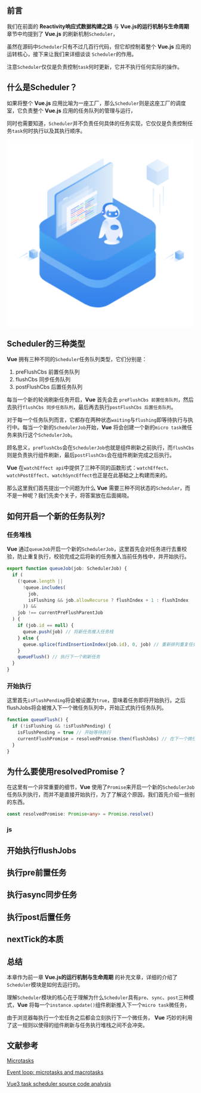 ## 前言
我们在前面的 __Reactivity响应式数据构建之路__ 与 __Vue.js的运行机制与生命周期__ 章节中均提到了 __Vue.js__ 的刷新机制`Scheduler`，  

虽然在源码中`Scheduler`只有不过几百行代码，但它却控制着整个 __Vue.js__ 应用的运转核心，接下来让我们来详细谈谈 `Scheduler`的作用。  

注意`Scheduler`仅仅是负责控制`task`何时更新，它并不执行任何实际的操作。

## 什么是Scheduler？
如果将整个 __Vue.js__ 应用比喻为一座工厂，那么`Scheduler`则是这座工厂的调度室，它负责整个 __Vue.js__ 应用的任务队列的管理与运行，  

同时也需要知道，`Scheduler`并不负责任何具体的任务实现，它仅仅是负责控制任务`task`何时执行以及其执行顺序。

<img align="center" width="500" src="https://github.com/Panda-Hope/panda-hope.github.io/blob/master/static/img/%E6%99%BA%E8%83%BD%E8%B0%83%E5%BA%A6%E5%B9%B3%E5%8F%B0%E7%B3%BB%E7%BB%9F.png" />

## Scheduler的三种类型
__Vue__ 拥有三种不同的`Scheduler`任务队列类型，它们分别是：
1. preFlushCbs 前置任务队列
2. flushCbs 同步任务队列
3. postFlushCbs 后置任务队列

每当一个新的轮询刷新任务开启，__Vue__ 首先会去 `preFlushCbs 前置任务队列`，然后去执行`flushCbs 同步任务队列`，最后再去执行`postFlushCbs 后置任务队列`。  

对于每一个任务队列而言，它都存在两种状态`waiting`与`flushing`即等待执行与执行中。每当一个新的`SchedulerJob`开始，__Vue__ 将会创建一个新的`micro task`微任务来执行这个`SchedulerJob`。  

顾名思义，`preFlushCbs`会在`SchedulerJob`也就是组件刷新之前执行，而`flushCbs`则是负责执行组件刷新，最后`postFlushCbs`会在组件刷新完成之后执行。  

__Vue__ 在`watchEffect api`中提供了三种不同的函数形式：`watchEffect`、`watchPostEffect`、`watchSyncEffect`也正是在此基础之上构建而来的。

那么这里我们首先提出一个问题为什么 __Vue__ 需要三种不同状态的`Scheduler`，而不是一种呢？我们先卖个关子，将答案放在后面揭晓。

## 如何开启一个新的任务队列?

### 任务堆栈
__Vue__ 通过`queueJob`开启一个新的`SchedulerJob`，这里首先会对任务进行去重校验，防止重复执行，校验完成之后将新的任务推入当前任务栈中，并开始执行。

```typescript
export function queueJob(job: SchedulerJob) {
  if (
    (!queue.length ||
      !queue.includes(
        job,
        isFlushing && job.allowRecurse ? flushIndex + 1 : flushIndex
      )) &&
    job !== currentPreFlushParentJob
  ) {
    if (job.id == null) {
      queue.push(job) // 将新任务推入任务栈
    } else {
      queue.splice(findInsertionIndex(job.id), 0, job) // 重新排列重复任务
    }
    queueFlush() // 执行下一个刷新任务
  }
}
```

### 开始执行

这里首先`isFlushPending`将会被设置为`true`，意味着任务即将开始执行。之后flushJobs将会被推入下一个微任务队列中，开始正式执行任务队列。

```typescript
function queueFlush() {
  if (!isFlushing && !isFlushPending) {
    isFlushPending = true // 开始等待执行
    currentFlushPromise = resolvedPromise.then(flushJobs) // 在下一个微任务中执行SchedulerJob
  }
}
```

## 为什么要使用resolvedPromise？

在这里有一个非常重要的细节，__Vue__ 使用了`Promise`来开启一个新的`SchedulerJob`任务队列执行，而并不是直接开始执行，为了了解这个原因，我们首先介绍一些别的东西。

```typescript
const resolvedPromise: Promise<any> = Promise.resolve()
```

### js


## 开始执行flushJobs

## 执行pre前置任务

## 执行async同步任务

## 执行post后置任务



## nextTick的本质

## 总结
本章作为前一章 __Vue.js的运行机制与生命周期__ 的补充文章，详细的介绍了`Scheduler`模块是如何去运行的。  

理解`Scheduler`模块的核心在于理解为什么`Scheduler`具有`pre`、`sync`、`post`三种模式，__Vue__ 将每一个`instance.update()`组件刷新推入下一个`micro task`微任务，

由于浏览器每执行一个宏任务之后都会立刻执行下一个微任务， __Vue__ 巧妙的利用了这一规则以使得的组件刷新与任务执行堆栈之间不会冲突。

## 文献参考
[Microtasks](https://javascript.info/microtask-queue)  

[Event loop: microtasks and macrotasks](https://javascript.info/event-loop)  

[Vue3 task scheduler source code analysis](https://programs.wiki/wiki/vue3-task-scheduler-source-code-analysis.html)


